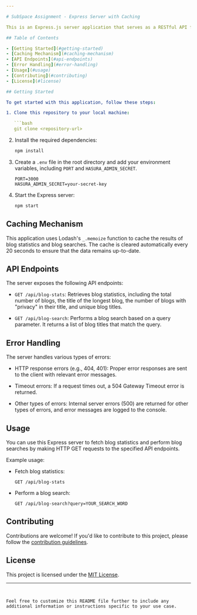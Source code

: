 ```yaml
---

# SubSpace Assignment - Express Server with Caching

This is an Express.js server application that serves as a RESTful API for fetching blog statistics and performing blog searches. It uses Lodash's `_.memoize` function for caching the results of these operations.

## Table of Contents

- [Getting Started](#getting-started)
- [Caching Mechanism](#caching-mechanism)
- [API Endpoints](#api-endpoints)
- [Error Handling](#error-handling)
- [Usage](#usage)
- [Contributing](#contributing)
- [License](#license)

## Getting Started

To get started with this application, follow these steps:

1. Clone this repository to your local machine:

   ```bash
   git clone <repository-url>
   ```

2. Install the required dependencies:

   ```bash
   npm install
   ```

3. Create a `.env` file in the root directory and add your environment variables, including `PORT` and `HASURA_ADMIN_SECRET`.

   ```
   PORT=3000
   HASURA_ADMIN_SECRET=your-secret-key
   ```

4. Start the Express server:

   ```bash
   npm start
   ```

## Caching Mechanism

This application uses Lodash's `_.memoize` function to cache the results of blog statistics and blog searches. The cache is cleared automatically every 20 seconds to ensure that the data remains up-to-date.

## API Endpoints

The server exposes the following API endpoints:

- `GET /api/blog-stats`: Retrieves blog statistics, including the total number of blogs, the title of the longest blog, the number of blogs with "privacy" in their title, and unique blog titles.

- `GET /api/blog-search`: Performs a blog search based on a query parameter. It returns a list of blog titles that match the query.

## Error Handling

The server handles various types of errors:

- HTTP response errors (e.g., 404, 401): Proper error responses are sent to the client with relevant error messages.

- Timeout errors: If a request times out, a 504 Gateway Timeout error is returned.

- Other types of errors: Internal server errors (500) are returned for other types of errors, and error messages are logged to the console.

## Usage

You can use this Express server to fetch blog statistics and perform blog searches by making HTTP GET requests to the specified API endpoints.

Example usage:

- Fetch blog statistics:

  ```http
  GET /api/blog-stats
  ```

- Perform a blog search:

  ```http
  GET /api/blog-search?query=YOUR_SEARCH_WORD
  ```

## Contributing

Contributions are welcome! If you'd like to contribute to this project, please follow the [contribution guidelines](CONTRIBUTING.md).

## License

This project is licensed under the [MIT License](LICENSE).

---
```


Feel free to customize this README file further to include any additional information or instructions specific to your use case.
